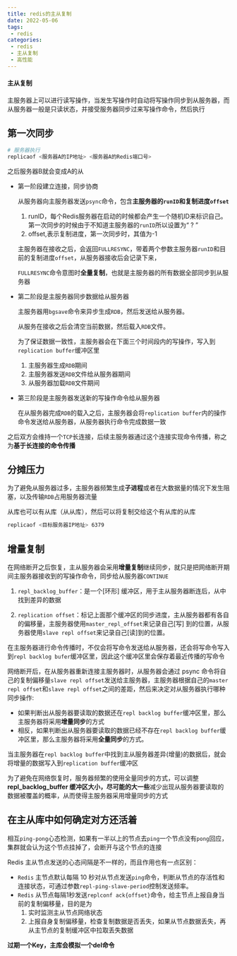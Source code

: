 ```yaml
---
title: redis的主从复制
date: 2022-05-06
tags:
 - redis
categories:
 - redis
 - 主从复制
 - 高性能
---
```


#### 主从复制

主服务器上可以进行读写操作，当发生写操作时自动将写操作同步到从服务器，而从服务器一般是只读状态，并接受服务器同步过来写操作命令，然后执行

## **第一次同步**

```bash
# 服务器执行
replicaof <服务器A的IP地址> <服务器A的Redis端口号>
```

之后服务器B就会变成A的从

- 第一阶段建立连接，同步协商

  从服务器向主服务器发送`psync`命令，包含**主服务器的`runID`**和**复制进度`offset`**

  1. runID，每个Redis服务器在启动的时候都会产生一个随机ID来标识自己。第一次同步的时候由于不知道主服务器的`runID`所以设置为“ ? ”
  2. offset,表示复制进度，第一次同步时，其值为-1

  主服务器在接收之后，会返回`FULLRESYNC`，带着两个参数主服务器`runID`和目前的复制进度`offset`，从服务器接收后会记录下来，

  `FULLRESYNC`命令意图时**全量复制**，也就是主服务器的所有数据全部同步到从服务器

- 第二阶段是主服务器同步数据给从服务器

  主服务器用`bgsave`命令来异步生成`RDB`，然后发送给从服务器。

  从服务在接收之后会清空当前数据，然后载入`RDB`文件。

  为了保证数据一致性，主服务器会在下面三个时间段内的写操作，写入到`replication buffer`缓冲区里

  1. 主服务器生成`RDB`期间
  2. 主服务器发送`RDB`文件给从服务器期间
  3. 从服务器加载`RDB`文件期间

- 第三阶段是主服务器发送新的写操作命令给从服务器

  在从服务器完成`RDB`的载入之后，主服务器会将`replication buffer`内的操作命令发送给从服务器，从服务器执行命令完成数据一致

之后双方会维持一个`TCP`长连接，后续主服务器通过这个连接实现命令传播，称之为**基于长连接的命令传播**

## 分摊压力

为了避免从服务器过多，主服务器频繁生成**子进程**或者在大数据量的情况下发生阻塞，以及传输`RDB`占用服务器流量

从库也可以有从库（从从库），然后可以将复制交给这个有从库的从库

```bash
replicaof <目标服务器IP地址> 6379
```

## 增量复制

在网络断开之后恢复，主从服务器会采用**增量复制**继续同步，就只是把网络断开期间主服务器接收到的写操作命令，同步给从服务器`CONTINUE`

1. `repl_backlog_buffer`：是一个[环形] 缓冲区，用于主从服务器断连后，从中找到差异的数据

2. `replication offset`：标记上面那个缓冲区的同步进度，主从服务器都有各自的偏移量，主服务器使用`master_repl_offset`来记录自己[写] 到的位置，从服务器使用`slave repl offset`来记录自己[读]到的位置。

在主服务器进行命令传播时，不仅会将写命令发送给从服务器，还会将写命令写入到`repl backlog bufer`缓冲区里，因此这个缓冲区里会保存着最近传播的写命令

网络断开后，在从服务器重新连接主服务器时，从服务器会通过 psync 命令将自己的复制偏移量`slave repl offset`发送给主服务器，主服务器根据自己的`master repl offset`和`slave repl offset`之间的差距，然后来决定对从服务器执行哪种同步操作:

- 如果判断出从服务器要读取的数据还在`repl backlog buffer`缓冲区里，那么主服务器将采用**增量同步**的方式
- 相反，如果判断出从服务器要读取的数据已经不存在`repl backlog buffer`缓冲区里，那么主服务器将采用**全量同步**的方式。

当主服务器在`repl backlog buffer`中找到主从服务器差异(增量)的数据后，就会将增量的数据写入到`replication buffer`缓冲区

为了避免在网络恢复时，服务器频繁的使用全量同步的方式，可以调整**repl_backlog_buffer 缓冲区大小，尽可能的大一些**减少出现从服务器要读取的数据被覆盖的概率，从而使得主服务器采用增量同步的方式

## 在主从库中如何确定对方还活着

相互`ping-pong`心态检测，如果有一半以上的节点去`ping`一个节点没有`pong`回应，集群就会认为这个节点挂掉了，会断开与这个节点的连接

Redis 主从节点发送的心态间隔是不一样的，而且作用也有一点区别：

- `Redis` 主节点默认每隔 10 秒对从节点发送`ping`命令，判断从节点的存活性和连接状态，可通过参数`repl-ping-slave-period`控制发送频率。
- `Redis` 从节点每隔1秒发送`replconf ack{offset}`命令，给主节点上报自身当前的复制偏移量，目的是为
  1. 实时监测主从节点网络状态
  2. 上报自身复制偏移量，检查复制数据是否丢失，如果从节点数据丢失，再从主节点的复制缓冲区中拉取丢失数据

**过期一个Key，主库会模拟一个del命令**